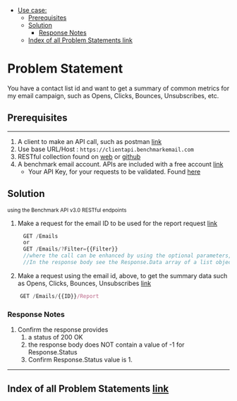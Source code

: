 - [Use case:](#use-case)
    - [Prerequisites](#prerequisites)
    - [Solution](#solution)
        - [Response Notes](#response-notes)
    - [Index of all Problem Statements link](#index-of-all-use-cases-link)

# Problem Statement

You have a contact list id and want to get a summary of common metrics for my email campaign, such as Opens, Clicks, Bounces, Unsubscribes, etc.

## Prerequisites

---

1. A client to make an API call, such as postman [link](https://www.getpostman.com/)
1. Use base URL/Host : `https://clientapi.benchmarkemail.com`
1. RESTful collection found on [web](https://developer.benchmarkemail.com/) or [github](https://github.com/BenchmarkEmail/RESTful-API-v3/tree/master/Postman%20Collections) 
1. A benchmark email account. APIs are included with a free account [link](https://ui.benchmarkemail.com/Login)
   * Your API Key, for your requests to be validated. Found [here](https://ui.benchmarkemail.com/Integrate#API)

## Solution

<sub>using the Benchmark API v3.0 RESTful endpoints</sub>

1. Make a request for the email ID to be used for the report request [link](https://developer.benchmarkemail.com/#0068614f-f224-141b-b1eb-8768abc0f5d3)

```js
     GET /Emails
     or
     GET /Emails/?Filter={{Filter}}
     //where the call can be enhanced by using the optional parameters, see documentation in link above
     //In the response body see the Response.Data array of a list objects.Seen in reesponse body as Response.Data[0..n].ID
```

2. Make a request using the email id, above, to get the summary data such as Opens, Clicks, Bounces, Unsubscribes [link](https://developer.benchmarkemail.com/#8819bcb9-afc9-9e7c-b31a-44aab47ed758)

```js
    GET /Emails/{{ID}}/Report
```

### Response Notes

1. Confirm the response provides
    1. a status of 200 OK 
    1. the response body does NOT contain a value of -1 for Response.Status
    1. Confirm Response.Status value is 1.

---

## Index of all Problem Statements [link](https://benchmarkemail.github.io/RESTful-API-v3/)